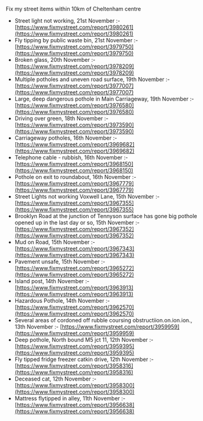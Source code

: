 Fix my street items within 10km of Cheltenham centre

<!-- fix_marker starts -->

- Street light not working, 21st November :- [https://www.fixmystreet.com/report/3980261](https://www.fixmystreet.com/report/3980261)
- Fly tipping by public waste bin, 21st November :- [https://www.fixmystreet.com/report/3979750](https://www.fixmystreet.com/report/3979750)
- Broken glass, 20th November :- [https://www.fixmystreet.com/report/3978209](https://www.fixmystreet.com/report/3978209)
- Multiple potholes and uneven road surface, 19th November :- [https://www.fixmystreet.com/report/3977007](https://www.fixmystreet.com/report/3977007)
- Large, deep dangerous pothole in Main Carriageway, 19th November :- [https://www.fixmystreet.com/report/3976580](https://www.fixmystreet.com/report/3976580)
- Driving over green, 18th November :- [https://www.fixmystreet.com/report/3973590](https://www.fixmystreet.com/report/3973590)
- Carriageway potholes, 16th November :- [https://www.fixmystreet.com/report/3969682](https://www.fixmystreet.com/report/3969682)
- Telephone cable - rubbish, 16th November :- [https://www.fixmystreet.com/report/3968150](https://www.fixmystreet.com/report/3968150)
- Pothole on exit to roundabout, 16th November :- [https://www.fixmystreet.com/report/3967779](https://www.fixmystreet.com/report/3967779)
- Street Lights not working Voxwell Lane, 15th November :- [https://www.fixmystreet.com/report/3967355](https://www.fixmystreet.com/report/3967355)
- Brooklyn Road at the junction of Tennyson surface has gone big pothole opened up in the last day or so, 15th November :- [https://www.fixmystreet.com/report/3967352](https://www.fixmystreet.com/report/3967352)
- Mud on Road, 15th November :- [https://www.fixmystreet.com/report/3967343](https://www.fixmystreet.com/report/3967343)
- Pavement unsafe, 15th November :- [https://www.fixmystreet.com/report/3965272](https://www.fixmystreet.com/report/3965272)
- Island post, 14th November :- [https://www.fixmystreet.com/report/3963913](https://www.fixmystreet.com/report/3963913)
- Hazardous Pothole, 14th November :- [https://www.fixmystreet.com/report/3962570](https://www.fixmystreet.com/report/3962570)
- Several areas of cordoned off rubble coursing obstructiion.on.ion.ion., 13th November :- [https://www.fixmystreet.com/report/3959959](https://www.fixmystreet.com/report/3959959)
- Deep pothole, North bound M5 jct 11, 12th November :- [https://www.fixmystreet.com/report/3959395](https://www.fixmystreet.com/report/3959395)
- Fly tipped fridge freezer catkin drive, 12th November :- [https://www.fixmystreet.com/report/3958316](https://www.fixmystreet.com/report/3958316)
- Deceased cat, 12th November :- [https://www.fixmystreet.com/report/3958300](https://www.fixmystreet.com/report/3958300)
- Mattress flytipped in alley, 11th November :- [https://www.fixmystreet.com/report/3956638](https://www.fixmystreet.com/report/3956638)

<!-- fix_marker ends -->